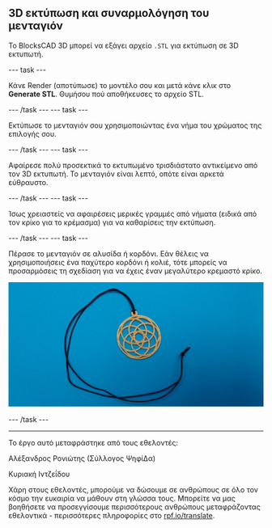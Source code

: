 ## 3D εκτύπωση και συναρμολόγηση του μενταγιόν

Το BlocksCAD 3D μπορεί να εξάγει αρχείο `.STL` για εκτύπωση σε 3D εκτυπωτή.

--- task ---

Κάνε Render (αποτύπωσε) το μοντέλο σου και μετά κάνε κλικ στο **Generate STL**. Θυμήσου πού αποθήκευσες το αρχείο STL.

--- /task --- --- task ---

Εκτύπωσε το μενταγιόν σου χρησιμοποιώντας ένα νήμα του χρώματος της επιλογής σου.

--- /task --- --- task ---

Αφαίρεσε πολύ προσεκτικά το εκτυπωμένο τρισδιάστατο αντικείμενο από τον 3D εκτυπωτή. Το μενταγιόν είναι λεπτό, οπότε είναι αρκετά εύθραυστο.

--- /task --- --- task ---

Ίσως χρειαστείς να αφαιρέσεις μερικές γραμμές από νήματα (ειδικά από τον κρίκο για το κρέμασμα) για να καθαρίσεις την εκτύπωση.

--- /task --- --- task ---

Πέρασε το μενταγιόν σε αλυσίδα ή κορδόνι. Εάν θέλεις να χρησιμοποιήσεις ένα παχύτερο κορδόνι ή κολιέ, τότε μπορείς να προσαρμόσεις τη σχεδίαση για να έχεις έναν μεγαλύτερο κρεμαστό κρίκο.

![Στιγμιότυπο οθόνης](images/pendant-printed.png)

--- /task ---


***
Το έργο αυτό μεταφράστηκε από τους εθελοντές:

Αλέξανδρος Ρονιώτης (Σύλλογος ΨηφίΔα)

Κυριακή Ιντζεΐδου

Χάρη στους εθελοντές, μπορούμε να δώσουμε σε ανθρώπους σε όλο τον κόσμο την ευκαιρία να μάθουν στη γλώσσα τους. Μπορείτε να μας βοηθήσετε να προσεγγίσουμε περισσότερους ανθρώπους μεταφράζοντας εθελοντικά - περισσότερες πληροφορίες στο [rpf.io/translate](https://rpf.io/translate).

